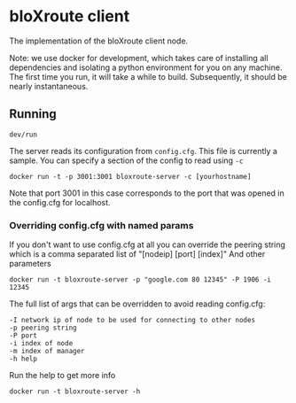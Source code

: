 # bloXroute client

The implementation of the bloXroute client node.

Note: we use docker for development, which takes care of installing all
dependencies and isolating a python environment for you on any machine. The
first time you run, it will take a while to build. Subsequently, it should be
nearly instantaneous.

## Running

    dev/run


The server reads its configuration from `config.cfg`. This file is currently a
sample. You can specify a section of the config to read using `-c`

    docker run -t -p 3001:3001 bloxroute-server -c [yourhostname]

Note that port 3001 in this case corresponds to the port that was opened in the
config.cfg for localhost.

### Overriding config.cfg with named params

If you don't want to use config.cfg at all you can override the peering string
which is a comma separated list of "[nodeip] [port] [index]"
And other parameters

    docker run -t bloxroute-server -p "google.com 80 12345" -P 1906 -i 12345

The full list of args that can be overridden to avoid reading config.cfg:

    -I network ip of node to be used for connecting to other nodes
    -p peering string
    -P port
    -i index of node
    -m index of manager
    -h help

Run the help to get more info

    docker run -t bloxroute-server -h
